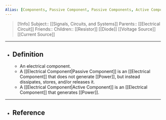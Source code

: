 ```yaml
---
Alias: [Components, Passive Component, Passive Components, Active Component, Active Components]
---
```

> [!Info]
> Subject:: [[Signals, Circuits, and Systems]]
> Parents:: [[Electrical Circuit]]
> Friends:: 
> Children:: [[Resistor]] [[Diode]] [[Voltage Source]] [[Current Source]]
---
- ## Definition
	- An electrical component.
	- A [[Electrical Component|Passive Component]] is an [[Electrical Component]] that does not generate [[Power]], but instead dissipates, stores, and/or releases it.
	- A [[Electrical Component|Active Component]] is an [[Electrical Component]] that generates [[Power]].
---
- ## Reference